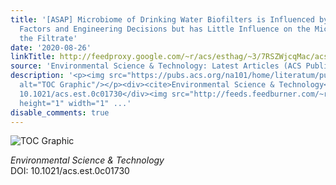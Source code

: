 ```yaml
---
title: '[ASAP] Microbiome of Drinking Water Biofilters is Influenced by Environmental
  Factors and Engineering Decisions but has Little Influence on the Microbiome of
  the Filtrate'
date: '2020-08-26'
linkTitle: http://feedproxy.google.com/~r/acs/esthag/~3/7RSZWjcqMac/acs.est.0c01730
source: 'Environmental Science & Technology: Latest Articles (ACS Publications)'
description: '<p><img src="https://pubs.acs.org/na101/home/literatum/publisher/achs/journals/content/esthag/0/esthag.ahead-of-print/acs.est.0c01730/20200826/images/medium/es0c01730_0006.gif"
  alt="TOC Graphic"/></p><div><cite>Environmental Science & Technology</cite></div><div>DOI:
  10.1021/acs.est.0c01730</div><img src="http://feeds.feedburner.com/~r/acs/esthag/~4/7RSZWjcqMac"
  height="1" width="1" ...'
disable_comments: true
---
```

<p><img src="https://pubs.acs.org/na101/home/literatum/publisher/achs/journals/content/esthag/0/esthag.ahead-of-print/acs.est.0c01730/20200826/images/medium/es0c01730_0006.gif" alt="TOC Graphic"/></p><div><cite>Environmental Science & Technology</cite></div><div>DOI: 10.1021/acs.est.0c01730</div><img src="http://feeds.feedburner.com/~r/acs/esthag/~4/7RSZWjcqMac" height="1" width="1" ...